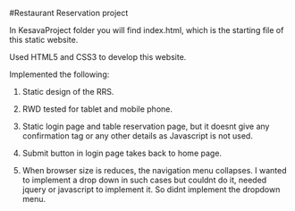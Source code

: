 #Restaurant Reservation project

In KesavaProject folder you will find index.html, which is the starting file of this static website.

Used HTML5 and CSS3 to develop this website.

Implemented the following:
1. Static design of the RRS.

2. RWD tested for tablet and mobile phone.

3. Static login page and table reservation page, but it doesnt give any confirmation tag or any other details as Javascript is not used.

4. Submit button in login page takes back to home page.

5. When browser size is reduces, the navigation menu collapses. I wanted to implement a drop down in such cases but couldnt do it, needed jquery 
or javascript to implement it. So didnt implement the dropdown menu.
